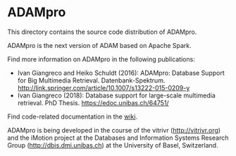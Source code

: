 # ADAMpro

This directory contains the source code distribution of ADAMpro. 

ADAMpro is the next version of ADAM based on Apache Spark.

Find more information on ADAMpro in the following publications:

- Ivan Giangreco and Heiko Schuldt (2016): ADAMpro: Database Support for Big Multimedia Retrieval. Datenbank-Spektrum.
http://link.springer.com/article/10.1007/s13222-015-0209-y
- Ivan Giangreco (2018): Database support for large-scale multimedia retrieval. PhD Thesis. https://edoc.unibas.ch/64751/

Find code-related documentation in the [wiki](https://github.com/vitrivr/ADAMpro/wiki).


ADAMpro is being developed in the course of the vitrivr (http://vitrivr.org) and the iMotion project at the Databases and Information Systems Research Group (http://dbis.dmi.unibas.ch) at the University of Basel, Switzerland.
